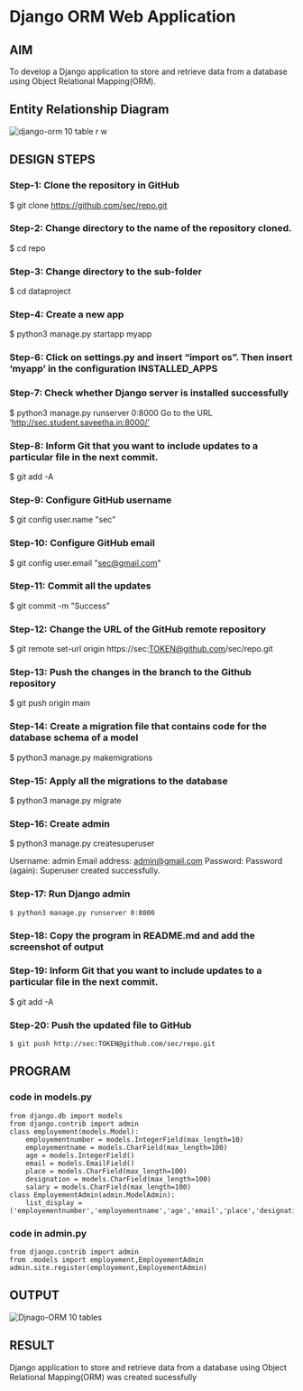 # Django ORM Web Application

## AIM
To develop a Django application to store and retrieve data from a database using Object Relational Mapping(ORM).

## Entity Relationship Diagram
![django-orm 10 table r w](https://user-images.githubusercontent.com/118707693/212278417-5f7e44f5-7562-4fbc-baf0-0f2b02dc80f5.png)

## DESIGN STEPS

### Step-1: Clone the repository in GitHub
$ git clone https://github.com/sec/repo.git

### Step-2: Change directory to the name of the repository cloned.
$ cd repo

### Step-3: Change directory to the sub-folder
$ cd dataproject

### Step-4: Create a new app
$ python3 manage.py startapp myapp

### Step-6: Click on settings.py and insert “import os”. Then insert ‘myapp’ in the configuration INSTALLED_APPS

### Step-7: Check whether Django server is installed successfully
$ python3 manage.py runserver 0:8000
Go to the URL ‘http://sec.student.saveetha.in:8000/’

### Step-8:  Inform Git that you want to include updates to a particular file in the next commit. 
$ git add -A

### Step-9: Configure GitHub username
$ git config user.name "sec"

### Step-10: Configure GitHub email
$ git config user.email "sec@gmail.com"

### Step-11: Commit all the updates
$ git commit -m "Success"

### Step-12: Change the URL of the GitHub remote repository
$ git remote set-url origin https://sec:TOKEN@github.com/sec/repo.git

### Step-13: Push the changes in the branch to the Github repository
$ git push origin main

### Step-14: Create a migration file that contains code for the database schema of a model
$ python3 manage.py makemigrations

### Step-15: Apply all the migrations to the database
$ python3 manage.py migrate

### Step-16: Create admin
$ python3 manage.py createsuperuser

Username: admin
Email address: admin@gmail.com
Password: 
Password (again): 
Superuser created successfully.

### Step-17: Run Django admin
	$ python3 manage.py runserver 0:8000

### Step-18: Copy the program in README.md and add the screenshot of output

### Step-19: Inform Git that you want to include updates to a particular file in the next commit. 
$ git add -A

### Step-20: Push the updated file to GitHub
	$ git push http://sec:TOKEN@github.com/sec/repo.git


## PROGRAM
### code in models.py
```
from django.db import models
from django.contrib import admin
class employement(models.Model):
    employementnumber = models.IntegerField(max_length=10)
    employementname = models.CharField(max_length=100)
    age = models.IntegerField() 
    email = models.EmailField()
    place = models.CharField(max_length=100)
    designation = models.CharField(max_length=100)
    salary = models.CharField(max_length=100)
class EmployementAdmin(admin.ModelAdmin):
    list_display = ('employementnumber','employementname','age','email','place','designation','salary')
```    
### code in admin.py
```
from django.contrib import admin
from .models import employement,EmployementAdmin
admin.site.register(employement,EmployementAdmin)
```
## OUTPUT
![Djnago-ORM 10 tables](https://user-images.githubusercontent.com/118707693/212278086-d120d0eb-b564-459b-a2c2-db13575ffe02.png)

## RESULT
Django application to store and retrieve data from a database using Object Relational Mapping(ORM) was created sucessfully
